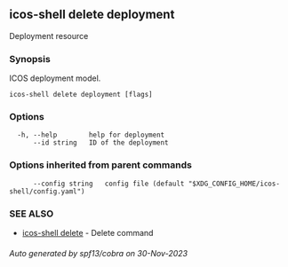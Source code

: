 ## icos-shell delete deployment

Deployment resource

### Synopsis

ICOS deployment model.

```
icos-shell delete deployment [flags]
```

### Options

```
  -h, --help        help for deployment
      --id string   ID of the deployment
```

### Options inherited from parent commands

```
      --config string   config file (default "$XDG_CONFIG_HOME/icos-shell/config.yaml")
```

### SEE ALSO

* [icos-shell delete](icos-shell_delete.md)	 - Delete command

###### Auto generated by spf13/cobra on 30-Nov-2023
